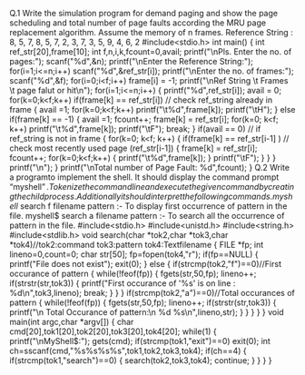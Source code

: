 Q.1 Write the simulation program for demand paging and show the page scheduling and total number of page faults according the MRU page replacement algorithm. 
Assume the memory of n frames. 
Reference String : 8, 5, 7, 8, 5, 7, 2, 3, 7, 3, 5, 9, 4, 6, 2
#include<stdio.h>
int main()
{
int ref_str[20],frame[10];
int f,n,i,k,fcount=0,avail;
printf("\nPls. Enter the no. of pages:");
scanf("%d",&n);
printf("\nEnter the Reference String:");
for(i=1;i<=n;i++)
scanf("%d",&ref_str[i]);
printf("\nEnter the no. of frames:");
scanf("%d",&f);
for(i=0;i<f;i++)
frame[i] = -1;
printf("\nRef String \t Frames \t page falut or hit\n");
for(i=1;i<=n;i++)
{
printf("%d",ref_str[i]);
avail = 0;
for(k=0;k<f;k++)
if(frame[k] == ref_str[i]) // check ref_string already in frame
{ 
avail =1;
for(k=0;k<f;k++)
printf("\t%d",frame[k]);
printf("\tH");
}
else if(frame[k] == -1) 
{ 
avail =1; 
fcount++;
frame[k] = ref_str[i];
for(k=0; k<f; k++)
printf("\t%d",frame[k]);
printf("\tF");
break;
}
if(avail == 0) // if ref_string is not in frame
{ 
for(k=0; k<f; k++)
{
if(frame[k] == ref_str[i-1] ) // check most recently used page (ref_str[i-1])
{
frame[k] = ref_str[i];
fcount++;
for(k=0;k<f;k++)
{
printf("\t%d",frame[k]);
}
printf("\tF");
}
}
}
printf("\n");
}
printf("\nTotal number of Page Fault: %d",fcount);
} 
Q.2 Write a programto implement the shell. It should display the command prompt “myshell$”. Tokenize the command line and execute the given command by creating the 
child process. Additionally it should interpret the following commands. 
myshell$ search f filename pattern :- To display first occurrence of pattern in the file. 
myshell$ search a filename pattern :- To search all the occurrence of pattern in the file.
#include<stdio.h>
#include<unistd.h>
#include<string.h>
#include<stdlib.h>
void search(char *tok2,char *tok3,char *tok4)//tok2:command tok3:pattern tok4:Textfilename
{
FILE *fp;
int lineno=0,count=0;
char str[50];
fp=fopen(tok4,"r");
if(fp==NULL)
{
printf("File does not exist");
exit(0);
}
else
{
if(strcmp(tok2,"f")==0)//First occurance of pattern
{
while(!feof(fp))
{
fgets(str,50,fp);
lineno++;
if(strstr(str,tok3))
{
printf("First occurance of '%s' is on line : %d\n",tok3,lineno);
break;
}
}
}
if(strcmp(tok2,"a")==0)//Total occurances of pattern
{
while(!feof(fp))
{
fgets(str,50,fp);
lineno++;
if(strstr(str,tok3))
{
printf("\n Total Occurance of pattern:\n %d %s\n",lineno,str);
} 
}
}
}
}
void main(int argc,char *argv[])
{
char cmd[20],tok1[20],tok2[20],tok3[20],tok4[20];
while(1)
{
printf("\nMyShell$:");
gets(cmd);
if(strcmp(tok1,"exit")==0)
exit(0);
int ch=sscanf(cmd,"%s%s%s%s",tok1,tok2,tok3,tok4);
if(ch==4)
{
if(strcmp(tok1,"search")==0)
{
search(tok2,tok3,tok4);
continue;
}
}
}
}
